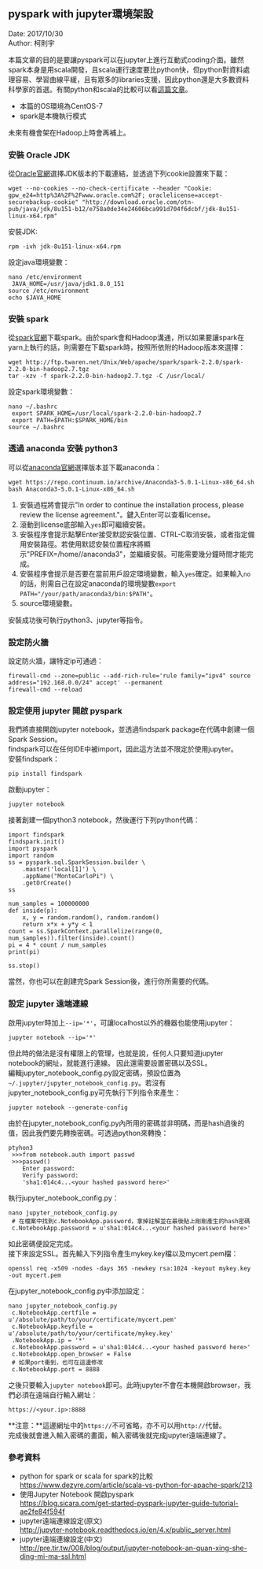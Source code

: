 ## pyspark with jupyter環境架設

Date: 2017/10/30  
Author: 柯則宇

本篇文章的目的是要讓pyspark可以在jupyter上進行互動式coding介面。雖然spark本身是用scala開發，且scala運行速度要比python快，但python對資料處理容易、學習曲線平緩，且有眾多的libraries支援，因此python還是大多數資料科學家的首選。有關python和scala的比較可以看[這篇文章](https://www.dezyre.com/article/scala-vs-python-for-apache-spark/213)。  
* 本篇的OS環境為CentOS-7  
* spark是本機執行模式

未來有機會架在Hadoop上時會再補上。

### 安裝 Oracle JDK

從[Oracle官網](http://www.oracle.com/technetwork/java/javase/downloads/index.html)選擇JDK版本的下載連結，並透過下列cookie設置來下載：

	wget --no-cookies --no-check-certificate --header "Cookie: gpw_e24=http%3A%2F%2Fwww.oracle.com%2F; oraclelicense=accept-securebackup-cookie" "http://download.oracle.com/otn-pub/java/jdk/8u151-b12/e758a0de34e24606bca991d704f6dcbf/jdk-8u151-linux-x64.rpm"

安裝JDK:

	rpm -ivh jdk-8u151-linux-x64.rpm

設定java環境變數：

	nano /etc/environment
	 JAVA_HOME=/usr/java/jdk1.8.0_151
	source /etc/environment
	echo $JAVA_HOME

### 安裝 spark

從[spark官網](https://spark.apache.org/downloads.html)下載spark。由於spark會和Hadoop溝通，所以如果要讓spark在yarn上執行的話，則需要在下載spark時，按照所依附的Hadoop版本來選擇：

	wget http://ftp.twaren.net/Unix/Web/apache/spark/spark-2.2.0/spark-2.2.0-bin-hadoop2.7.tgz
	tar -xzv -f spark-2.2.0-bin-hadoop2.7.tgz -C /usr/local/

設定spark環境變數：

	nano ~/.bashrc
	 export SPARK_HOME=/usr/local/spark-2.2.0-bin-hadoop2.7
	 export PATH=$PATH:$SPARK_HOME/bin
	source ~/.bashrc

### 透過 anaconda 安裝 python3

可以從[anaconda官網](https://www.anaconda.com/download/)選擇版本並下載anaconda：

	wget https://repo.continuum.io/archive/Anaconda3-5.0.1-Linux-x86_64.sh
	bash Anaconda3-5.0.1-Linux-x86_64.sh

1. 安裝過程將會提示"In order to continue the installation process, please review the license agreement."。鍵入Enter可以查看license。
2. 滾動到license底部輸入`yes`即可繼續安裝。
3. 安裝程序會提示點擊Enter接受默認安裝位置、CTRL-C取消安裝，或者指定備用安裝路徑。若使用默認安裝位置程序將顯示"PREFIX=/home/<user>/anaconda3"，並繼續安裝。可能需要幾分鐘時間才能完成。
4. 安裝程序會提示是否要在當前用戶設定環境變數，輸入`yes`確定。如果輸入`no`的話，則需自己在設定anaconda的環境變數`export PATH="/your/path/anaconda3/bin:$PATH"`。
5. source環境變數。

安裝成功後可執行python3、jupyter等指令。

### 設定防火牆

設定防火牆，讓特定ip可通過：

	firewall-cmd --zone=public --add-rich-rule='rule family="ipv4" source address="192.168.0.0/24" accept' --permanent
	firewall-cmd --reload

### 設定使用 jupyter 開啟 pyspark

我們將直接開啟jupyter notebook，並透過findspark package在代碼中創建一個Spark Session。  
findspark可以在任何IDE中被import，因此這方法並不限定於使用jupyter。  
安裝findspark：

	pip install findspark

啟動jupyter：

	jupyter notebook

接著創建一個python3 notebook，然後運行下列python代碼：

	import findspark
	findspark.init()
	import pyspark
	import random
	ss = pyspark.sql.SparkSession.builder \
		.master('local[1]') \
		.appName("MonteCarloPi") \
		.getOrCreate()
	ss

	num_samples = 100000000
	def inside(p):     
	    x, y = random.random(), random.random()
	    return x*x + y*y < 1
	count = ss.SparkContext.parallelize(range(0, num_samples)).filter(inside).count()
	pi = 4 * count / num_samples
	print(pi)

	ss.stop()

當然，你也可以在創建完Spark Session後，進行你所需要的代碼。

### 設定 jupyter 遠端連線

啟用jupyter時加上`--ip='*'`，可讓localhost以外的機器也能使用jupyter：

	jupyter notebook --ip='*'

但此時的做法是沒有權限上的管理，也就是說，任何人只要知道jupyter notebook的網址，就能進行連線。
因此還需要設置密碼以及SSL。  
編輯jupyter_notebook_config.py設定密碼，預設位置為`~/.jupyter/jupyter_notebook_config.py`。若沒有jupyter_notebook_config.py可先執行下列指令來產生：

	jupyter notebook --generate-config

由於在jupyter_notebook_config.py內所用的密碼並非明碼，而是hash過後的值，因此我們要先轉換密碼。可透過python來轉換：

	ptyhon3
	 >>>from notebook.auth import passwd
	 >>>passwd()
	    Enter password:
		Verify password:
		'sha1:014c4...<your hashed password here>'

執行jupyter_notebook_config.py：

	nano jupyter_notebook_config.py
	 # 在檔案中找到c.NotebookApp.password，拿掉註解並在最後貼上剛剛產生的hash密碼
	 c.NotebookApp.password = u'sha1:014c4...<your hashed password here>'

如此密碼便設定完成。  
接下來設定SSL。首先輸入下列指令產生mykey.key檔以及mycert.pem檔：

	openssl req -x509 -nodes -days 365 -newkey rsa:1024 -keyout mykey.key -out mycert.pem

在jupyter_notebook_config.py中添加設定：

	nano jupyter_notebook_config.py
	 c.NotebookApp.certfile = u'/absolute/path/to/your/certificate/mycert.pem'
	 c.NotebookApp.keyfile = u'/absolute/path/to/your/certificate/mykey.key'
	 .NotebookApp.ip = '*'
	 c.NotebookApp.password = u'sha1:014c4...<your hashed password here>'
	 c.NotebookApp.open_browser = False
	 # 如果port衝到，也可在這邊修改
	 c.NotebookApp.port = 8888

之後只要輸入`jupyter notebook`即可。此時jupyter不會在本機開啟browser，我們必須在遠端自行輸入網址：

	https://<your.ip>:8888

**注意：**這邊網址中的`https://`不可省略，亦不可以用`http://`代替。  
完成後就會進入輸入密碼的畫面，輸入密碼後就完成jupyter遠端連線了。

### 參考資料

* python for spark or scala for spark的比較  
https://www.dezyre.com/article/scala-vs-python-for-apache-spark/213
* 使用Jupyter Notebook 開啟pyspark  
https://blog.sicara.com/get-started-pyspark-jupyter-guide-tutorial-ae2fe84f594f
* jupyter遠端連線設定(原文)  
http://jupyter-notebook.readthedocs.io/en/4.x/public_server.html
* jupyter遠端連線設定(中文)  
http://pre.tir.tw/008/blog/output/jupyter-notebook-an-quan-xing-she-ding-mi-ma-ssl.html